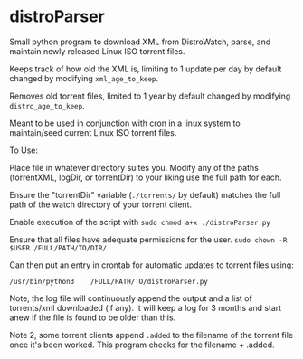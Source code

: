 # distroParser
Small python program to download XML from DistroWatch, parse, and maintain newly released Linux ISO torrent files.

Keeps track of how old the XML is, limiting to 1 update per day by default changed by modifying ```xml_age_to_keep```.

Removes old torrent files, limited to 1 year by default changed by modifying ```distro_age_to_keep```.

Meant to be used in conjunction with cron in a linux system to maintain/seed current Linux ISO torrent files.

To Use:

  Place file in whatever directory suites you.  Modify any of the paths (torrentXML, logDir, or torrentDir) to your liking use the full path for each.
  
  Ensure the "torrentDir" variable (```./torrents/``` by default) matches the full path of the watch directory of your torrent client.
  
  Enable execution of the script with ```sudo chmod a+x ./distroParser.py```
  
  Ensure that all files have adequate permissions for the user.  ```sudo chown -R $USER /FULL/PATH/TO/DIR/```
  
  Can then put an entry in crontab for automatic updates to torrent files using:
  
  ```/usr/bin/python3    /FULL/PATH/TO/distroParser.py```
  
  Note, the log file will continuously append the output and a list of torrents/xml downloaded (if any).  It will keep a log for 3 months and start anew if the file is found to be older than this.
  
  Note 2, some torrent clients append ```.added``` to the filename of the torrent file once it's been worked.  This program checks for the filename + .added.
